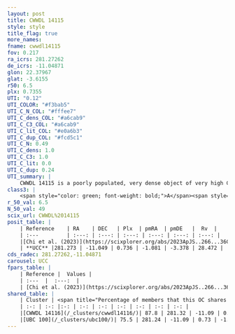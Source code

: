 ```yaml
---
layout: post
title: CWWDL 14115
style: style
title_flag: true
more_names: 
fname: cwwdl14115
fov: 0.217
ra_icrs: 281.27262
de_icrs: -11.04871
glon: 22.37967
glat: -3.6155
r50: 6.5
plx: 0.7355
UTI: "0.12"
UTI_COLOR: "#f3bab5"
UTI_C_N_COL: "#fffee7"
UTI_C_dens_COL: "#a6cab9"
UTI_C_C3_COL: "#a6cab9"
UTI_C_lit_COL: "#e0a6b3"
UTI_C_dup_COL: "#fcd5c1"
UTI_C_N: 0.49
UTI_C_dens: 1.0
UTI_C_C3: 1.0
UTI_C_lit: 0.0
UTI_C_dup: 0.24
UTI_summary: |
    CWWDL 14115 is a poorly populated, very dense object of very high C3 quality. It was recently reported in the literature.<br><br><span style="color: #99180f; font-weight: bold;">Warning: </span>This is likely a duplicate object, which shares a large percentage of members with at least one previously reported entry, and a large percentage with at least one entry reported in the same catalogue.
class3: |
    <span style="color: green; font-weight: bold;">A</span><span style="color: green; font-weight: bold;">A</span>
r_50_val: 6.5
N_50_val: 49
scix_url: CWWDL%2014115
posit_table: |
    | Reference    | RA    | DEC   | Plx  | pmRA  | pmDE   |  Rv  |
    | :---         | :---: | :---: | :---: | :---: | :---: | :---: |
    |[Chi et al. (2023)](https://scixplorer.org/abs/2023ApJS..266...36C) | 281.277 | -11.01 | 0.731 | -1.067 | -3.319 | 37.605 |
    | **UCC** |281.273 | -11.049 | 0.736 | -1.081 | -3.378 | 28.472 | 
cds_radec: 281.27262,-11.04871
carousel: UCC
fpars_table: |
    | Reference |  Values |
    | :---  |  :---:  |
    | [Chi et al. (2023)](https://scixplorer.org/abs/2023ApJS..266...36C) | `logAge=7.67, Z=0.4` |
shared_table: |
    | Cluster | <span title="Percentage of members that this OC shares with the ones listed">%</span>   | RA   | DEC   | Plx   | pmRA  | pmDE  | Rv | UTI |
    | :-: | :-: |:-: | :-: | :-: | :-: | :-: | :-: | :-: |
    |[CWWDL 14116](/_clusters/cwwdl14116/)| 87.8 | 281.32 | -11.09 | 0.74 | -1.11 | -3.39 | 6.73 |0.28 |
    |[UBC 100](/_clusters/ubc100/)| 75.5 | 281.24 | -11.09 | 0.73 | -1.1 | -3.37 | 40.12 |0.74 |
---
```

